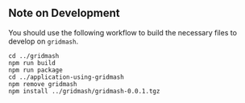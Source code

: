 ## Note on Development

You should use the following workflow to build the necessary files to develop on `gridmash`.

```shell
cd ../gridmash
npm run build
npm run package
cd ../application-using-gridmash
npm remove gridmash
npm install ../gridmash/gridmash-0.0.1.tgz
```
